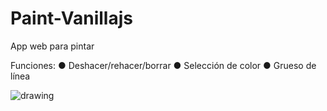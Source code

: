 # Paint-Vanillajs
App web para pintar

Funciones:
  ● Deshacer/rehacer/borrar
  ● Selección de color
  ● Grueso de línea

![drawing](https://user-images.githubusercontent.com/17224609/49746858-62f62480-fca2-11e8-8f7e-d628811b5b7c.png)
